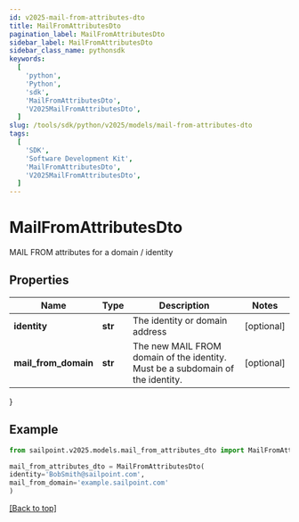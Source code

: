 ```yaml
---
id: v2025-mail-from-attributes-dto
title: MailFromAttributesDto
pagination_label: MailFromAttributesDto
sidebar_label: MailFromAttributesDto
sidebar_class_name: pythonsdk
keywords:
  [
    'python',
    'Python',
    'sdk',
    'MailFromAttributesDto',
    'V2025MailFromAttributesDto',
  ]
slug: /tools/sdk/python/v2025/models/mail-from-attributes-dto
tags:
  [
    'SDK',
    'Software Development Kit',
    'MailFromAttributesDto',
    'V2025MailFromAttributesDto',
  ]
---
```


# MailFromAttributesDto

MAIL FROM attributes for a domain / identity

## Properties

| Name | Type | Description | Notes |
| --- | --- | --- | --- |
| **identity** | **str** | The identity or domain address | [optional] |
| **mail_from_domain** | **str** | The new MAIL FROM domain of the identity. Must be a subdomain of the identity. | [optional] |

}

## Example

```python
from sailpoint.v2025.models.mail_from_attributes_dto import MailFromAttributesDto

mail_from_attributes_dto = MailFromAttributesDto(
identity='BobSmith@sailpoint.com',
mail_from_domain='example.sailpoint.com'
)

```

[[Back to top]](#)

